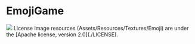 # EmojiGame
<img src="images/gameplay.gif">
License
Image resources (Assets/Resources/Textures/Emoji) are under the [Apache license, version 2.0](./LICENSE).
